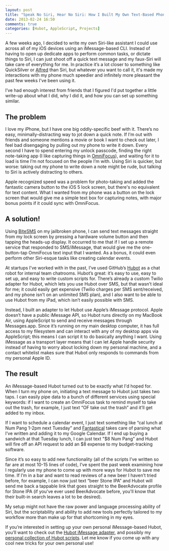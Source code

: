 ```yaml
---
layout: post
title: "Speak No Siri, Hear No Siri: How I Built My Own Text-Based Phone Assistant"
date: 2013-02-24 16:50
comments: true
categories: [Hubot, AppleScript, Projects]
---
```


A few weeks ago, I decided to write my own Siri-like assistant I could use across all of my iOS devices using an iMessage-based CLI. Instead of having to open up dedicate apps to perform common tasks, or dictate things to Siri, I can just shoot off a quick text message and my faux-Siri will take care of everything for me. In practice it’s a lot closer to something like QuickSilver or [Alfred](http://alfredapp.com) than Siri, but whatever you want to call it, it's made my interactions with my phone much speedier and infinitely more pleasant the past few weeks I've been using it.

I’ve had enough interest from friends that I figured I'd put together a little write-up about what I did, why I did it, and how you can set up something similar.

## The problem
I love my iPhone, but I have one big oddly-specific beef with it. There’s no easy, minimally-distracting way to jot down a quick note. If I’m out with friends and someone mentions a movie or book I want to check out later, I feel bad disengaging by pulling out my phone to write it down. Every second I have to spend entering my unlock passcode, finding the right note-taking app (I like capturing things in [OmniFocus](http://www.omnigroup.com/products/omnifocus/)), and waiting for it to load is time I’m not focused on the people I’m with. Using Siri is quicker, but worse: taking out my phone to write down a note might be rude, but talking to Siri is actively distracting to others.

Apple recognized speed was a problem for photo-taking and added the fantastic camera button to the iOS 5 lock screen, but there's no equivalent for text content. What I wanted from my phone was a button on the lock screen that would give me a simple text box for capturing notes, with major bonus points if it could sync with OmniFocus.

## A solution!
Using [BiteSMS](http://bitesms.com) on my jailbroken phone, I can send text messages straight from my lock screen by pressing a hardware volume button and then tapping the heads-up display. It occurred to me that if I set up a remote service that responded to SMS/iMessage, that would give me the one-button-tap OmniFocus text input that I wanted. As a bonus, it could even perform other Siri-esque tasks like creating calendar events.

At startups I’ve worked with in the past, I’ve used GitHub’s [Hubot](https://github.com/github/hubot) as a chat robot for  internal team chatrooms. Hubot’s great: it’s easy to use, easy to set up, and easy to write custom scripts for. There’s already a custom Twilio adapter for Hubot, which lets you use Hubot over SMS, but that wasn’t ideal for me; it could easily get expensive (Twilio charges per SMS sent/received, and my phone isn't on an unlimited SMS plan), and I also want to be able to use Hubot from my iPad, which isn’t easily possible with SMS.

Instead, I built an adapter to let Hubot use Apple’s iMessage protocol. Apple doesn’t have a public iMessage API, so Hubot runs directly on my MacBook Air, using AppleScript to send and receive messages through Messages.app. Since it’s running on my main desktop computer, it has full access to my filesystem and can interact with any of my desktop apps via AppleScript; this means I can script it to do basically anything I want. Using iMessage as a transport layer means that I can let Apple handle security instead of having to worry about locking down my personal machine, and a contact whitelist makes sure that Hubot only responds to commands from my personal Apple ID.


## The result
An iMessage-based Hubot turned out to be exactly what I'd hoped for. When I turn my phone on, initiating a text message to Hubot just takes two taps. I can easily pipe data to a bunch of different services using special keywords: if I want to create an OmniFocus task to remind myself to take out the trash, for example, I just text “OF take out the trash” and it’ll get added to my inbox.

If I want to schedule a calendar event, I just text something like “cal lunch at Num Pang 1-2pm next Tuesday” and [Fantastical](http://flexibits.com/fantastical) takes care of parsing what I’ve written and adding it to my Google Calendar. If I end up buying a sandwich at that Tuesday lunch, I can just text "$8 Num Pang" and Hubot will fire off an API request to add an $8 expense to my budget-tracking software.

Since it’s so easy to add new functionality (all of the scripts I’ve written so far are at most 10-15 lines of code), I’ve spent the past week examining how I regularly use my phone to come up with more ways for Hubot to save me time. If I’m in a bar and want to read reviews of a new beer I haven’t tried before, for example, I can now just text “beer Stone IPA” and Hubot will send me back a tappable link that goes straight to the BeerAdvocate profile for Stone IPA (if you've ever used BeerAdvocate before, you'll know that their built-in search leaves a lot to be desired).

My setup might not have the raw power and language processing ability of Siri, but the scriptability and ability to add new tools perfectly tailored to my workflow more than make up for that shortcoming in my eyes.

If you’re interested in setting up your own personal iMessage-based Hubot, you’ll want to check out the [Hubot iMessage adapter](http://github.com/lazerwalker/hubot-imessage), and possibly my [personal collection of Hubot scripts](http://github.com/lazerwalker/lazerwalker-hubot-scripts). Let me know if you come up with any cool new tricks for your own personal use!